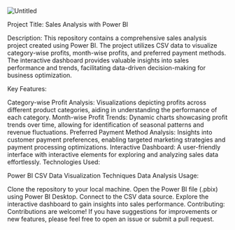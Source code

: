 ![Untitled](https://github.com/asifinsights/power-bi-sales-report/assets/161179927/ce55ec11-1085-4d52-801d-1816fc72d05e)

Project Title: Sales Analysis with Power BI

Description:
This repository contains a comprehensive sales analysis project created using Power BI. The project utilizes CSV data to visualize category-wise profits, month-wise profits, and preferred payment methods. The interactive dashboard provides valuable insights into sales performance and trends, facilitating data-driven decision-making for business optimization.

Key Features:

Category-wise Profit Analysis: Visualizations depicting profits across different product categories, aiding in understanding the performance of each category.
Month-wise Profit Trends: Dynamic charts showcasing profit trends over time, allowing for identification of seasonal patterns and revenue fluctuations.
Preferred Payment Method Analysis: Insights into customer payment preferences, enabling targeted marketing strategies and payment processing optimizations.
Interactive Dashboard: A user-friendly interface with interactive elements for exploring and analyzing sales data effortlessly.
Technologies Used:

Power BI
CSV Data
Visualization Techniques
Data Analysis
Usage:

Clone the repository to your local machine.
Open the Power BI file (.pbix) using Power BI Desktop.
Connect to the CSV data source.
Explore the interactive dashboard to gain insights into sales performance.
Contributing:
Contributions are welcome! If you have suggestions for improvements or new features, please feel free to open an issue or submit a pull request.


